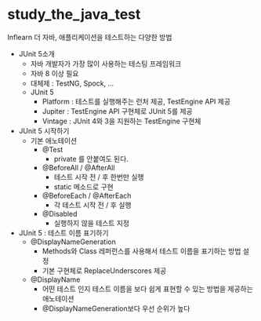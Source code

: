 # study_the_java_test
Inflearn 더 자바, 애플리케이션을 테스트하는 다양한 방법

* JUnit 5소개
  * 자바 개발자가 가장 많이 사용하는 테스팅 프레임워크
  * 자바 8 이상 필요
  * 대체제 : TestNG, Spock, ...
  * JUnit 5
    * Platform : 테스트를 실행해주는 런처 제공, TestEngine API 제공
    * Jupiter : TestEngine API 구현체로 JUnit 5를 제공
    * Vintage : JUnit 4와 3을 지원하는 TestEngine 구현체
* JUnit 5 시작하기
    * 기본 애노테이션
        * @Test
            * private 를 안붙여도 된다.
        * @BeforeAll / @AfterAll 
            * 테스트 시작 전 / 후 한번만 실행
            * static 메소드로 구현
        * @BeforeEach / @AfterEach
            * 각 테스트 시작 전 / 후 실행
        * @Disabled
            * 실행하지 않을 테스트 지정
* JUnit 5 : 테스트 이름 표기하기
    * @DisplayNameGeneration
        * Methods와 Class 레퍼런스를 사용해서 테스트 이름을 표기하는 방법 설정
        * 기본 구현체로 ReplaceUnderscores 제공
    * @DisplayName
        * 어떤 테스트 인지 테스트 이름을 보다 쉽게 표현할 수 있는 방법을 제공하는 애노테이션
        * @DisplayNameGeneration보다 우선 순위가 높다
      